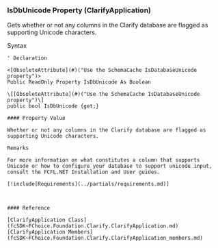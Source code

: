 ﻿### IsDbUnicode Property (ClarifyApplication)

Gets whether or not any columns in the Clarify database are flagged as supporting Unicode characters.

Syntax

```vbnet
' Declaration

<[ObsoleteAttribute](#)("Use the SchemaCache IsDatabaseUnicode property")>
Public ReadOnly Property IsDbUnicode As Boolean

\[[ObsoleteAttribute](#)("Use the SchemaCache IsDatabaseUnicode property")\]
public bool IsDbUnicode {get;}

#### Property Value

Whether or not any columns in the Clarify database are flagged as supporting Unicode characters.

Remarks

For more information on what constitutes a column that supports Unicode or how to configure your database to support unicode input, consult the FCFL.NET Installation and User guides.

[!include[Requirements](../partials/requirements.md)]



#### Reference

[ClarifyApplication Class](fcSDK~FChoice.Foundation.Clarify.ClarifyApplication.md)  
[ClarifyApplication Members](fcSDK~FChoice.Foundation.Clarify.ClarifyApplication_members.md)
